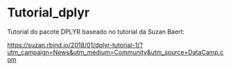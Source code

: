 # Tutorial_dplyr
Tutorial do pacote DPLYR baseado no tutorial da Suzan Baert:

https://suzan.rbind.io/2018/01/dplyr-tutorial-1/?utm_campaign=News&utm_medium=Community&utm_source=DataCamp.com

